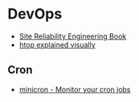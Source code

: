 # DevOps

* [Site Reliability Engineering Book](https://landing.google.com/sre/book/chapters/introduction.html)
* [htop explained visually](https://codeahoy.com/2017/01/20/hhtop-explained-visually/)

## Cron

* [minicron - Monitor your cron jobs](https://github.com/jamesrwhite/minicron)